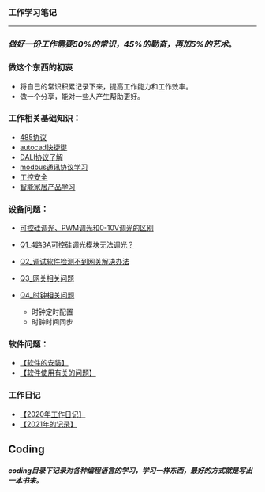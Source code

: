
### 工作学习笔记
---
###  *做好一份工作需要50%的常识，45%的勤奋，再加5%的艺术*。

### 做这个东西的初衷
* 将自己的常识积累记录下来，提高工作能力和工作效率。
* 做一个分享，能对一些人产生帮助更好。

### 工作相关基础知识：
* [485协议](./notes/485总线.md)
* [autocad快捷键](./notes/autocad快捷键.md)
* [DALI协议了解](./notes/DALI协议了解.md)
* [modbus通讯协议学习](./notes/modbus通讯协议学习.md)
* [工控安全](./notes/工控安全.md)
* [智能家居产品学习](./notes/智能家居产品学习.md)


### 设备问题：
* [可控硅调光、PWM调光和0-10V调光的区别](./notes/可控硅调光、PWM调光和0-10V调光的区别.md)

* [Q1_4路3A可控硅调光模块无法调光？](./Questions/Q1_4路3A可控硅调光模块无法调光？.md)

* [Q2_调试软件检测不到网关解决办法](./Questions/Q2_调试软件检测不到网关解决办法.md)

* [Q3_网关相关问题](./Questions/Q3_网关相关问题.md)

* [Q4_时钟相关问题](./Questions/Q4_时钟相关问题.md)
    - 时钟定时配置
    - 时钟时间同步

### 软件问题：

* [【软件的安装】](./notes/调试软件安装步骤.md)
* [【软件使用有关的问题】](./notes/软件相关的问题.md)

### 工作日记
* [【2020年工作日记】](./workDaily/2020.md)
* [【2021年的记录】](./workDaily/2021.md)

## Coding

##### coding目录下记录对各种编程语言的学习，学习一样东西，最好的方式就是写出一本书来。